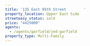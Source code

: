 ```yaml
---
title: '135 East 95th Street        '
property_location: Upper East Side
streeteasy_status: sold
price: "4425000"
agents:
  - /agents/garfield/jed-garfield
property_type: Multi-Family
---
```

